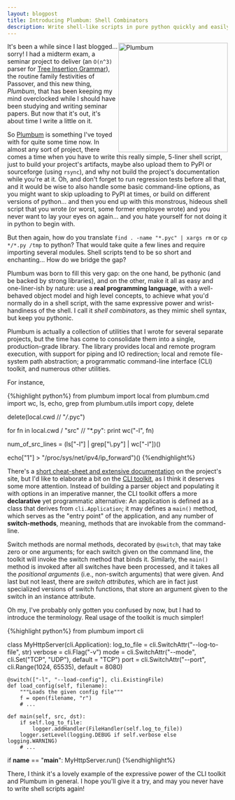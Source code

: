 ```yaml
---
layout: blogpost
title: Introducing Plumbum: Shell Combinators
description: Write shell-like scripts in pure python quickly and easily
---
```


<a href="http://plumbum.readthedocs.org/">
<img src="http://tomerfiliba.com/static/res/2012-05-12-plumbum.png" title="Plumbum" style="width: 250px; float: right" /></a>

It's been a while since I last blogged... sorry! I had a midterm exam, a seminar project to deliver 
(an `O(n^3)` parser for [Tree Insertion Grammar](http://acl.ldc.upenn.edu/J/J95/J95-4002.pdf)),
the routine family festivities of Passover, and this new thing, *Plumbum*, that has been keeping 
my mind overclocked while I should have been studying and writing seminar papers. But now that it's
out, it's about time I write a little on it.

So [Plumbum](http://plumbum.readthedocs.org/) is something I've toyed with for quite some time now.
In almost any sort of project, there comes a time when you have to write this really simple, 
5-liner shell script, just to build your project's artifacts, maybe also upload them to PyPI
or sourceforge (using `rsync`), and why not build the project's documentation while you're at it.
Oh, and don't forget to run regression tests before all that, and it would be wise to also handle
some basic command-line options, as you might want to skip uploading to PyPI at times, or build
on different versions of python... and then you end up with this monstrous, hideous shell script
that you wrote (or worst, some former employee wrote) and you never want to lay your eyes on 
again... and you hate yourself for not doing it in python to begin with.

But then again, how do you translate `find . -name "*.pyc" | xargs rm` or `cp */*.py /tmp` 
to python? That would take quite a few lines and require importing several modules. Shell scripts
tend to be so short and enchanting... How do we bridge the gap? 

Plumbum was born to fill this very gap: on the one hand, be pythonic (and be backed by strong 
libraries), and on the other, make it all as easy and one-liner-ish by nature: use a **real
programming language**, with a well-behaved object model and high level concepts, to achieve what 
you'd normally do in a shell script, with the same expressive power and wrist-handiness
of the shell. I call it *shell combinators*, as they mimic shell syntax, but keep you pythonic.

Plumbum is actually a collection of utilities that I wrote for several separate projects, but the
time has come to consolidate them into a single, production-grade library. The library provides
local and remote program execution, with support for piping and IO redirection; local and remote
file-system path abstraction; a programmatic command-line interface (CLI) toolkit, and numerous
other utilities.

For instance, 

{%highlight python%}
from plumbum import local
from plumbum.cmd import wc, ls, echo, grep
from plumbum.utils import copy, delete

delete(local.cwd // "*/*.pyc")

for fn in local.cwd / "src" // "*.py":
    print wc("-l", fn)

num_of_src_lines = (ls["-l"] | grep["\\.py"] | wc["-l"])()

echo["1"] > "/proc/sys/net/ipv4/ip_forward")() 
{%endhighlight%}

There's a [short cheat-sheet and extensive documentation](http://plumbum.readthedocs.org/) on the
project's site, but I'd like to elaborate a bit on the 
[CLI toolkit](http://plumbum.readthedocs.org/en/latest/cli.html), as I think it deserves some more
attention. Instead of building a parser object and populating it with options in an imperative
manner, the CLI toolkit offers a more **declarative** yet programmatic alternative: An application
is defined as a class that derives from `cli.Application`; it may defines a `main()` method,
which serves as the "entry point" of the application, and any number of **switch-methods**, meaning,
methods that are invokable from the command-line.

Switch methods are normal methods, decorated by ``@switch``, that may take zero or one arguments;
for each switch given on the command line, the toolkit will invoke the switch method that binds it.
Similarly, the `main()` method is invoked after all switches have been processed, and it takes
all the *positional arguments* (i.e., non-switch arguments) that were given. And last but not least,
there are *switch attributes*, which are in fact just specialized versions of switch functions, 
that store an argument given to the switch in an instance attribute.

Oh my, I've probably only gotten you confused by now, but I had to introduce the terminology. 
Real usage of the toolkit is much simpler! 

{%highlight python%}
from plumbum import cli

class MyHttpServer(cli.Application):
    log_to_file = cli.SwitchAttr("--log-to-file", str)
    verbose = cli.Flag("-v")
    mode = cli.SwitchAttr("--mode", cli.Set("TCP", "UDP"), default = "TCP")
    port = cli.SwitchAttr("--port", cli.Range(1024, 65535), default = 8080)
    
    @switch(["-l", "--load-config"], cli.ExistingFile)
    def load_config(self, filename):
        """Loads the given config file"""
        f = open(filename, "r")
        # ...
    
    def main(self, src, dst):
        if self.log_to_file:
            logger.addHandler(FileHandler(self.log_to_file))
        logger.setLevel(logging.DEBUG if self.verbose else logging.WARNING)
        # ...

if __name__ == "__main__":
    MyHttpServer.run()
{%endhighlight%}

There, I think it's a lovely example of the expressive power of the CLI toolkit and Plumbum in 
general. I hope you'll give it a try, and may you never have to write shell scripts again!

